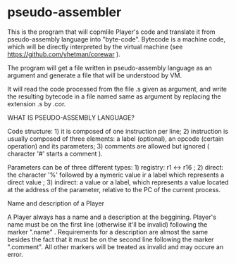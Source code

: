 # pseudo-assembler

This is the program that will copmlile Player's code and translate it from pseudo-assembly language into "byte-code". Bytecode is a machine code, which will be directly interpreted by the virtual machine (see https://github.com/yhetman/corewar ).

The program will get a file written in pseudo-assembly language as an argument and generate a file that will be understood by VM.

It will read the code processed from the file .s given as argument, and write the resulting bytecode in a file named same as argument by replacing the extension .s by .cor.


WHAT IS PSEUDO-ASSEMBLY LANGUAGE?


  Code structure:
	1)	it is composed of one instruction per line;
	2)	instruction is usually composed of three elements: a label (optional), an opcode (certain operation) and its parameters;
	3)	comments are allowed but ignored ( character '#' starts a comment ).

  Parameters can be of three different types:
	1) registry: r1 <-> r16 ;
	2) direct: the character '%' followed by a nymeric value ir a label which represents a direct value ;
	3) indirect: a value or a label, which represents a value located at the address of the parameter, relative to the PC of the current process.


  Name and description of a Player
 
  A Player always has a name and a description at the beggining.
  Player's name must be on the first line (otherwise it'll be invalid) following the marker ".name" . Requirements for a description are almost the same besides the fact that it must be on the second line following the marker ".comment". All other markers will be treated as invalid and may occure an error.
